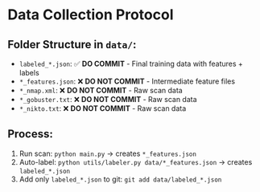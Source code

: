 # Data Collection Protocol

## Folder Structure in `data/`:
- `labeled_*.json`: ✅ **DO COMMIT** - Final training data with features + labels
- `*_features.json`: ❌ **DO NOT COMMIT** - Intermediate feature files
- `*_nmap.xml`: ❌ **DO NOT COMMIT** - Raw scan data
- `*_gobuster.txt`: ❌ **DO NOT COMMIT** - Raw scan data  
- `*_nikto.txt`: ❌ **DO NOT COMMIT** - Raw scan data

## Process:
1. Run scan: `python main.py` → creates `*_features.json`
2. Auto-label: `python utils/labeler.py data/*_features.json` → creates `labeled_*.json`
3. Add only `labeled_*.json` to git: `git add data/labeled_*.json`
